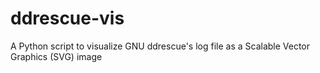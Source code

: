 # ddrescue-vis
A Python script to visualize GNU ddrescue's log file as a Scalable Vector Graphics (SVG) image
